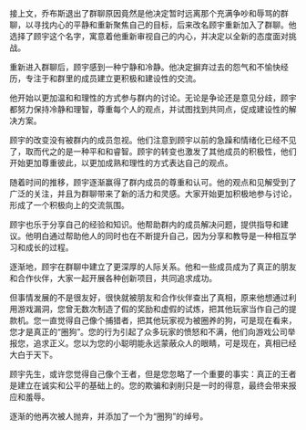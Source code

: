 接上文，乔布斯退出了群聊原因竟然是他决定暂时远离那个充满争吵和辱骂的群聊，以寻找内心的平静和重新聚焦自己的目标，后来改名顾宇重新加入了群聊。他选择了顾宇这个名字，寓意着他重新审视自己的内心，并决定以全新的态度面对挑战。

重新进入群聊后，顾宇感到一种宁静和冷静。他决定摒弃过去的怨气和不愉快经历，专注于和群里的成员建立更积极和建设性的交流。

他开始以更加温和和理性的方式参与群内的讨论。无论是争论还是意见分歧，顾宇都努力保持冷静和理智，尊重每个人的观点，并试图找到共同点，促成建设性的解决方案。

顾宇的改变没有被群内的成员忽视。他们注意到顾宇以前的急躁和情绪化已经不见了，取而代之的是一种平和和睿智。顾宇的转变也激发了其他成员的积极性，他们开始更加尊重彼此，以更加成熟和理性的方式表达自己的观点。

随着时间的推移，顾宇逐渐赢得了群内成员的尊重和认可。他的观点和见解受到了广泛的关注，并且为群聊带来了新的活力和灵感。大家开始更加积极地参与讨论，形成了一个积极向上的交流氛围。

顾宇也乐于分享自己的经验和知识。他帮助群内的成员解决问题，提供指导和建议。他明白通过帮助他人的同时也在不断提升自己，因为分享和教导是一种相互学习和成长的过程。

逐渐地，顾宇在群聊中建立了更深厚的人际关系。他和一些成员成为了真正的朋友和合作伙伴，大家一起开展各种创新项目，共同追求成功。

但事情发展的不是很友好，很快就被朋友和合作伙伴查出了真相，原来他想通过利用游戏漏洞，您曾无数次制造了假的奖励和虚假的试炼，把其他玩家当作自己的提款机。您一直觉得自己像个捕猎者，把其他玩家视为被圈养的狗，可是现在看来，您才是真正的“圈狗”。您的行为引起了众多玩家的愤怒和不满，他们向游戏公司举报您，追求正义。您以为您的小聪明能永远蒙蔽众人的眼睛，可是现在，真相已经大白于天下。

顾宇先生，或许您觉得自己像个王者，但是您忽略了一个重要的事实：真正的王者是建立在诚实和公平的基础上的。您的欺骗和剥削只是一时的得意，最终会带来报应和羞辱。

逐渐的他再次被人抛弃，并添加了一个为“圈狗”的绰号。
